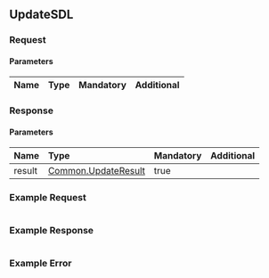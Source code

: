 ## UpdateSDL


### Request

#### Parameters

|Name|Type|Mandatory|Additional|
|:---|:---|:--------|:---------|

### Response

#### Parameters

|Name|Type|Mandatory|Additional|
|:---|:---|:--------|:---------|
|result|[Common.UpdateResult](../../common/enums/index.md#updateresult)|true||

### Example Request

```json

```
### Example Response

```json

```

### Example Error

```json

```

